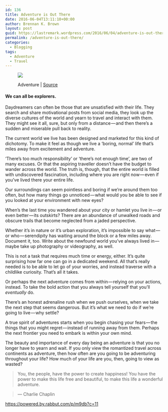 ```yaml
---
id: 136
title: Adventure is Out There
date: 2016-06-04T13:11:10+00:00
author: Brennan K. Brown
layout: post
guid: https://lastremark.wordpress.com/2016/06/04/adventure-is-out-there/
permalink: /adventure-is-out-there/
categories:
  - Blogging
tags:
  - Adventure
  - Travel
---
```


<figure class="wp-caption"> 

<img data-width="1024" data-height="1024" src="https://cdn-images-1.medium.com/max/2560/1*rSunkHXbnm1toQdOGEQaJQ.jpeg" /> <figcaption class="wp-caption-text">Adventure | <a href="https://www.flickr.com/photos/kome8/22690973705" target="_blank" rel="noopener noreferrer">Source</a></figcaption></figure> 

#### We can all be explorers.

<span>D</span>aydreamers can often be those that are unsatisfied with their life. They search and share motivational posts from social media, they look up the diverse cultures of the world and yearn to travel and interact with them. They might see it all, sure, but only from a distance — and then there’s a sudden and miserable pull back to reality.

The current world we live has been designed and marketed for this kind of dichotomy. To make it feel as though we live a ‘boring, normal’ life that’s miles away from excitement and adventure.

‘There’s too much responsibility’ or ‘there’s not enough time’, are two of many excuses. Or that the aspiring traveller doesn’t have the budget to wander across the world. The truth is, though, that the entire world is filled with undiscovered fascination, including where you are right now — even if you’ve lived there your entire life.

Our surroundings can seem pointless and boring if we’re around them too often, but how many things go unnoticed — what would you be able to see if you looked at your environment with new eyes?

When’s the last time you wandered about your city or hamlet you live in — or even better — its outskirts? There are an abundance of unwalked roads and obscure trails that become neglected from a jaded perspective.

Whether it’s in nature or it’s urban exploration, it’s impossible to say what — or who — serendipity has waiting around the block or a few miles away. Document it, too. Write about the newfound world you’ve always lived in — maybe take up photography or videography, as well.

This is not a task that requires much time or energy, either. It’s quite surprising how far one can go in a dedicated weekend. All that’s really needed is to be able to let go of your worries, and instead traverse with a childlike curiosity. That’s all it takes.



<span>Or</span> perhaps the next adventure comes from within — relying on your actions, instead. To take the bold action that you always tell yourself that you’ll _eventually_ do.

There’s an honest adrenaline rush when we push ourselves, when we take the next step that seems dangerous. But it’s what we need to do if we’re going to live — why settle?

A true spirit of adventures starts when you begin chasing your fears — the things that you might regret — instead of running away from them. Perhaps the next frontier you need to embark is within your own mind.



<span>T</span>he beauty and importance of every day being an adventure is that you no longer have to yearn and wait. If you only view the romantized travel across continents as adventure, then how often are you going to be adventuring throughout your life? How much of your life are you, then, going to view as wasted?

> You, the people, have the power to create happiness! You have the power to make this life free and beautiful, to make this life a wonderful adventure.

> — Charlie Chaplin

<https://powered.by.rabbut.com/p/m9db?c=11>